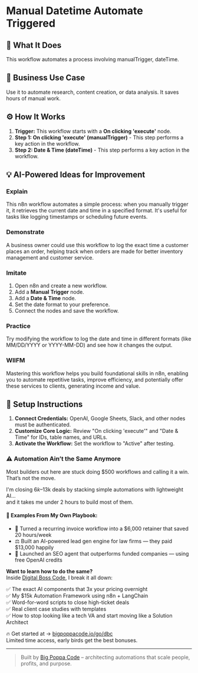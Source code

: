 # Manual Datetime Automate Triggered

## 🚀 What It Does
This workflow automates a process involving manualTrigger, dateTime.

## 💼 Business Use Case
Use it to automate research, content creation, or data analysis. It saves hours of manual work.

## ⚙️ How It Works
1.  **Trigger:** This workflow starts with a **On clicking 'execute'** node.
2. **Step 1: On clicking 'execute' (manualTrigger)** - This step performs a key action in the workflow.
3. **Step 2: Date & Time (dateTime)** - This step performs a key action in the workflow.

## 💡 AI-Powered Ideas for Improvement
### Explain
This n8n workflow automates a simple process: when you manually trigger it, it retrieves the current date and time in a specified format. It's useful for tasks like logging timestamps or scheduling future events.

### Demonstrate
A business owner could use this workflow to log the exact time a customer places an order, helping track when orders are made for better inventory management and customer service.

### Imitate
1. Open n8n and create a new workflow.
2. Add a **Manual Trigger** node.
3. Add a **Date & Time** node.
4. Set the date format to your preference.
5. Connect the nodes and save the workflow.

### Practice
Try modifying the workflow to log the date and time in different formats (like MM/DD/YYYY or YYYY-MM-DD) and see how it changes the output.

### WIIFM
Mastering this workflow helps you build foundational skills in n8n, enabling you to automate repetitive tasks, improve efficiency, and potentially offer these services to clients, generating income and value.

## 🔧 Setup Instructions
1. **Connect Credentials:** OpenAI, Google Sheets, Slack, and other nodes must be authenticated.
2. **Customize Core Logic:** Review "On clicking 'execute'" and "Date & Time" for IDs, table names, and URLs.
3. **Activate the Workflow:** Set the workflow to "Active" after testing.

### ⚠️ Automation Ain’t the Same Anymore

Most builders out here are stuck doing $500 workflows and calling it a win.  
That’s not the move.  

I'm closing $6k–$13k deals by stacking simple automations with lightweight AI...  
and it takes me under 2 hours to build most of them.

#### 🧠 Examples From My Own Playbook:
- 🔁 Turned a recurring invoice workflow into a $6,000 retainer that saved 20 hours/week  
- ⚖️ Built an AI-powered lead gen engine for law firms — they paid $13,000 happily  
- 🚀 Launched an SEO agent that outperforms funded companies — using free OpenAI credits  

**Want to learn how to do the same?**  
Inside [Digital Boss Code](https://bigpoppacode.io/go/dbc), I break it all down:

✅ The exact AI components that 3x your pricing overnight  
✅ My $15k Automation Framework using n8n + LangChain  
✅ Word-for-word scripts to close high-ticket deals  
✅ Real client case studies with templates  
✅ How to stop looking like a tech VA and start moving like a Solution Architect  

🔥 Get started at → [bigpoppacode.io/go/dbc](https://bigpoppacode.io/go/dbc)  
Limited time access, early birds get the best bonuses.

---
> Built by [Big Poppa Code](https://bigpoppacode.io) – architecting automations that scale people, profits, and purpose.
